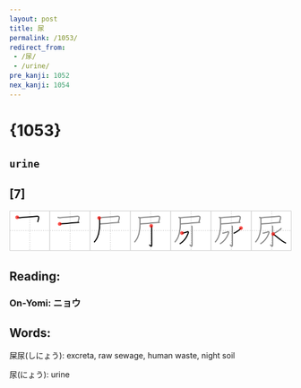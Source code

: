 ```yaml
---
layout: post
title: 尿
permalink: /1053/
redirect_from:
 - /尿/
 - /urine/
pre_kanji: 1052
nex_kanji: 1054
---
```


# {1053}

## `urine`

## [7]

<div class="stroke"><img src="../images/E5B0BF.png" /></div>

## Reading:

### On-Yomi: ニョウ

## Words:

屎尿(しにょう): excreta, raw sewage, human waste, night soil

尿(にょう): urine
